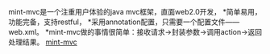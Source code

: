 mint-mvc是一个注重用户体验的java mvc框架，直面web2.0开发，
*简单易用，功能完备，支持restful，
*采用annotation配置，只需要一个配置文件——web.xml。
*mint-mvc做的事情很简单：接收请求->封装参数->调用action->返回处理结果。
[mint-mvc](http://mint-mvc.wemakers.net)
